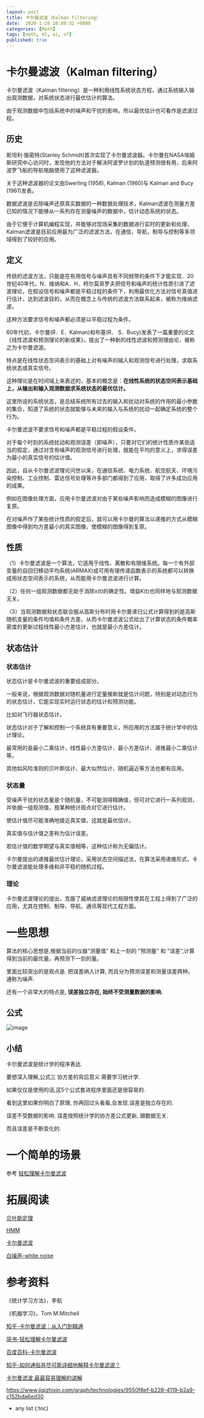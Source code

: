 ```yaml
---
layout: post
title: 卡尔曼滤波（Kalman filtering）
date:  2020-1-28 10:09:32 +0800
categories: [Math]
tags: [math, ml, ai, sf]
published: true
---
```


# 卡尔曼滤波（Kalman filtering）

卡尔曼滤波（Kalman filtering）是一种利用线性系统状态方程，通过系统输入输出观测数据，对系统状态进行最优估计的算法。

由于观测数据中包括系统中的噪声和干扰的影响，所以最优估计也可看作是滤波过程。

## 历史

斯坦利·施密特(Stanley Schmidt)首次实现了卡尔曼滤波器。卡尔曼在NASA埃姆斯研究中心访问时，发现他的方法对于解决阿波罗计划的轨道预测很有用，后来阿波罗飞船的导航电脑使用了这种滤波器。 

关于这种滤波器的论文由Swerling (1958), Kalman (1960)与 Kalman and Bucy (1961)发表。

数据滤波是去除噪声还原真实数据的一种数据处理技术，Kalman滤波在测量方差已知的情况下能够从一系列存在测量噪声的数据中，估计动态系统的状态。

由于它便于计算机编程实现，并能够对现场采集的数据进行实时的更新和处理，Kalman滤波是目前应用最为广泛的滤波方法，在通信，导航，制导与控制等多领域得到了较好的应用。

## 定义

传统的滤波方法，只能是在有用信号与噪声具有不同频带的条件下才能实现．20世纪40年代，N．维纳和A．H．柯尔莫哥罗夫把信号和噪声的统计性质引进了滤波理论，在假设信号和噪声都是平稳过程的条件下，利用最优化方法对信号真值进行估计，达到滤波目的，从而在概念上与传统的滤波方法联系起来，被称为维纳滤波。

这种方法要求信号和噪声都必须是以平稳过程为条件。

60年代初，卡尔曼(R．E．Kalman)和布塞(R． S．Bucy)发表了一篇重要的论文《线性滤波和预测理论的新成果》，提出了一种新的线性滤波和预测理由论，被称之为卡尔曼滤波。

特点是在线性状态空间表示的基础上对有噪声的输入和观测信号进行处理，求取系统状态或真实信号。

这种理论是在时间域上来表述的，基本的概念是：**在线性系统的状态空间表示基础上，从输出和输入观测数据求系统状态的最优估计。**

这里所说的系统状态，是总结系统所有过去的输入和扰动对系统的作用的最小参数的集合，知道了系统的状态就能够与未来的输入与系统的扰动一起确定系统的整个行为。

卡尔曼滤波不要求信号和噪声都是平稳过程的假设条件。

对于每个时刻的系统扰动和观测误差（即噪声），只要对它们的统计性质作某些适当的假定，通过对含有噪声的观测信号进行处理，就能在平均的意义上，求得误差为最小的真实信号的估计值。

因此，自从卡尔曼滤波理论问世以来，在通信系统、电力系统、航空航天、环境污染控制、工业控制、雷达信号处理等许多部门都得到了应用，取得了许多成功应用的成果。

例如在图像处理方面，应用卡尔曼滤波对由于某些噪声影响而造成模糊的图像进行复原。

在对噪声作了某些统计性质的假定后，就可以用卡尔曼的算法以递推的方式从模糊图像中得到均方差最小的真实图像，使模糊的图像得到复原。

## 性质

（1）卡尔曼滤波是一个算法，它适用于线性、离散和有限维系统。每一个有外部变量的自回归移动平均系统(ARMAX)或可用有理传递函数表示的系统都可以转换成用状态空间表示的系统，从而能用卡尔曼滤波进行计算。

（2）任何一组观测数据都无助于消除x(t)的确定性。增益K(t)也同样地与观测数据无关。

（3）当观测数据和状态联合服从高斯分布时用卡尔曼递归公式计算得到的是高斯随机变量的条件均值和条件方差，从而卡尔曼滤波公式给出了计算状态的条件概率密度的更新过程线性最小方差估计，也就是最小方差估计。

## 状态估计

### 状态估计

状态估计是卡尔曼滤波的重要组成部分。

一般来说，根据观测数据对随机量进行定量推断就是估计问题，特别是对动态行为的状态估计，它能实现实时运行状态的估计和预测功能。

比如对飞行器状态估计。

状态估计对于了解和控制一个系统具有重要意义，所应用的方法属于统计学中的估计理论。

最常用的是最小二乘估计，线性最小方差估计、最小方差估计、递推最小二乘估计等。

其他如风险准则的贝叶斯估计、最大似然估计、随机逼近等方法也都有应用。

### 状态量

受噪声干扰的状态量是个随机量，不可能测得精确值，但可对它进行一系列观测，并依据一组观测值，按某种统计观点对它进行估计。

使估计值尽可能准确地接近真实值，这就是最优估计。

真实值与估计值之差称为估计误差。

若估计值的数学期望与真实值相等，这种估计称为无偏估计。

卡尔曼提出的递推最优估计理论，采用状态空间描述法，在算法采用递推形式，卡尔曼滤波能处理多维和非平稳的随机过程。

### 理论

卡尔曼滤波理论的提出，克服了威纳滤波理论的局限性使其在工程上得到了广泛的应用，尤其在控制、制导、导航、通讯等现代工程方面。

# 一些思想

算法的核心思想是,根据当前的仪器"测量值" 和上一刻的 "预测量" 和 "误差",计算得到当前的最优量。再预测下一刻的量。

里面比较突出的是观点是. 把误差纳入计算, 而且分为预测误差和测量误差两种。通称为噪声.

还有一个非常大的特点是, **误差独立存在, 始终不受测量数据的影响.**

## 公式

![image](https://user-images.githubusercontent.com/18375710/73438123-75408f80-4388-11ea-879f-549834500022.png)

## 小结

卡尔曼滤波是统计学的程序表达.

要想深入理解,公式三 协方差的背后意义 需要学习统计学. 

如果仅仅是使用的话,这5个公式套进程序里面还是很容易的.

看到这里如果你明白了原理, 你再回过头看看,会发现.误差是独立存在的. 

误差不受数据的影响. 误差按照统计学的协方差公式更新, 跟数据无关.

而且误差是不断变化的.  

# 一个简单的场景

参考 [轻松理解卡尔曼滤波](https://www.jianshu.com/p/f6ce8943560c?from=singlemessage)

# 拓展阅读

[贝叶斯定理](https://houbb.github.io/2020/01/28/math-07-naive-beyesian)

[HMM]()

[卡尔曼滤波](https://houbb.github.io/2020/01/28/math-09-kalman-filtering)

[白噪声-white noise]()

# 参考资料

《统计学习方法》，李航

《机器学习》，Tom M.Mitchell

[知乎-卡尔曼滤波：从入门到精通](https://zhuanlan.zhihu.com/p/36745755)

[简书-轻松理解卡尔曼滤波](https://www.jianshu.com/p/f6ce8943560c?from=singlemessage)

[百度百科-卡尔曼滤波](https://baike.baidu.com/item/%E5%8D%A1%E5%B0%94%E6%9B%BC%E6%BB%A4%E6%B3%A2/5485372?fr=aladdin)

[知乎-如何通俗并尽可能详细地解释卡尔曼滤波？](https://www.zhihu.com/question/23971601)

[卡尔曼滤波,最最容易理解的讲解](https://blog.csdn.net/baidu_38172402/article/details/82289998)

https://www.jiqizhixin.com/graph/technologies/9550f8ef-b228-4119-b2a9-c152bda6ed30

* any list
{:toc}